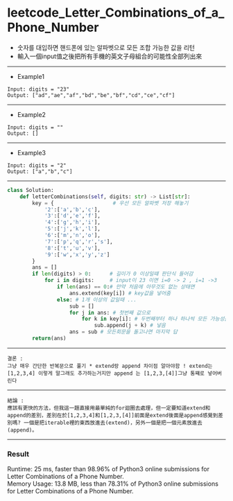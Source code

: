 # leetcode_Letter_Combinations_of_a_Phone_Number
+ 숫자를 대입하면 핸드폰에 있는 알파벳으로 모든 조합 가능한 값을 리턴
+ 輸入一個input值之後把所有手機的英文子母組合的可能性全部列出來

-----
+ Example1
```
Input: digits = "23"
Output: ["ad","ae","af","bd","be","bf","cd","ce","cf"]
```
----
+ Example2
```
Input: digits = ""
Output: []
```
----
+ Example3
```
Input: digits = "2"
Output: ["a","b","c"]
```
----
```python
class Solution:
    def letterCombinations(self, digits: str) -> List[str]:
        key = {                   # 우선 모든 알파벳 저장 해놓기
            '2':['a','b','c'], 
            '3':['d','e','f'],
            '4':['g','h','i'],
            '5':['j','k','l'],
            '6':['m','n','o'],
            '7':['p','q','r','s'],
            '8':['t','u','v'],
            '9':['w','x','y','z']
        }
        ans = []
        if len(digits) > 0:      # 길이가 0 이상일떄 판단식 들어감
            for i in digits:     # input이 23 이면 i=0 -> 2 , i=1 ->3
                if len(ans) == 0:# 만약 처음에 아무것도 없는 상태면
                    ans.extend(key[i]) # key값을 넣어줌
                else: # 1개 이상의 값일때 ...
                    sub = []
                    for j in ans: # 첫번째 값으로
                        for k in key[i]: # 두번째부터 하나 하나씩 모든 가능성을 대조해서 
                            sub.append(j + k) # 넣음
                    ans = sub # 모든회문을 돌고나면 마지막 답
        return(ans)
```
---
```
결론 : 
그냥 매우 간단한 반복문으로 풀기 * extend랑 append 차이점 알아야함 ! extend는 [1,2,3,4] 이렇게 말그래도 추가하는거지만 append 는 [1,2,3,[4]]그냥 통쨰로 넣어버린다
```
---
```
結論 : 
應該有更快的方法，但我這一題直接用最單純的for迴圈去處理，但一定要知道extend和append的差別，差別在於[1,2,3,4]和[1,2,3,[4]]前面是extend後面是append感覺到差別嗎? 一個是把iterable裡的東西放進去(extend)，另外一個是把一個元素放進去(append)。
```
---
### Result
Runtime: 25 ms, faster than 98.96% of Python3 online submissions for Letter Combinations of a Phone Number.\
Memory Usage: 13.8 MB, less than 78.31% of Python3 online submissions for Letter Combinations of a Phone Number.
